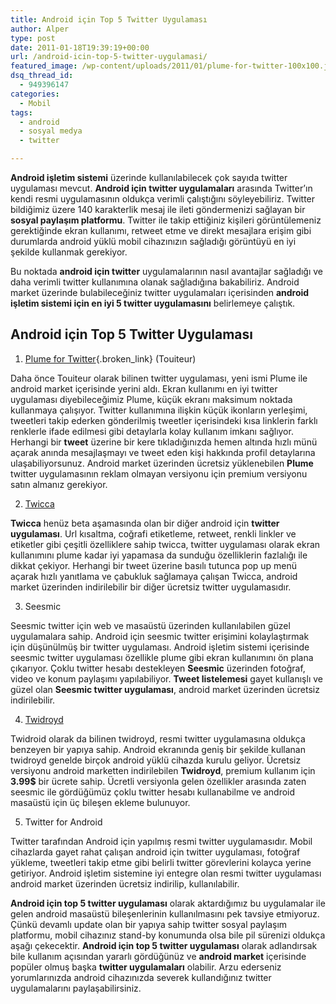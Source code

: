 ```yaml
---
title: Android için Top 5 Twitter Uygulaması
author: Alper
type: post
date: 2011-01-18T19:39:19+00:00
url: /android-icin-top-5-twitter-uygulamasi/
featured_image: /wp-content/uploads/2011/01/plume-for-twitter-100x100.jpg
dsq_thread_id:
  - 949396147
categories:
  - Mobil
tags:
  - android
  - sosyal medya
  - twitter

---
```

**Android işletim sistemi** üzerinde kullanılabilecek çok sayıda twitter uygulaması mevcut. **Android için twitter uygulamaları** arasında Twitter&#8217;ın kendi resmi uygulamasının oldukça verimli çalıştığını söyleyebiliriz. Twitter bildiğimiz üzere 140 karakterlik mesaj ile ileti göndermenizi sağlayan bir **sosyal paylaşım platformu**. Twitter ile takip ettiğiniz kişileri görüntülemeniz gerektiğinde ekran kullanımı, retweet etme ve direkt mesajlara erişim gibi durumlarda android yüklü mobil cihazınızın sağladığı görüntüyü en iyi şekilde kullanmak gerekiyor.

Bu noktada **android için twitter** uygulamalarının nasıl avantajlar sağladığı ve daha verimli twitter kullanımına olanak sağladığına bakabiliriz. Android market üzerinde bulabileceğiniz twitter uygulamaları içerisinden **android işletim sistemi için en iyi 5 twitter uygulamasını** belirlemeye çalıştık.

## Android için Top 5 Twitter Uygulaması

1. [Plume for Twitter][1]{.broken_link} (Touiteur)

Daha önce Touiteur olarak bilinen twitter uygulaması, yeni ismi Plume ile android market içerisinde yerini aldı. Ekran kullanımı en iyi twitter uygulaması diyebileceğimiz Plume, küçük ekranı maksimum noktada kullanmaya çalışıyor. Twitter kullanımına ilişkin küçük ikonların yerleşimi, tweetleri takip ederken gönderilmiş tweetler içerisindeki kısa linklerin farklı renklerle ifade edilmesi gibi detaylarla kolay kullanım imkanı sağlıyor. Herhangi bir **tweet** üzerine bir kere tıkladığınızda hemen altında hızlı münü açarak anında mesajlaşmayı ve tweet eden kişi hakkında profil detaylarına ulaşabiliyorsunuz. Android market üzerinden ücretsiz yüklenebilen **Plume** twitter uygulamasının reklam olmayan versiyonu için premium versiyonu satın almanız gerekiyor.

2. <a href="http://twicca.r246.jp/" target="_blank" class="broken_link">Twicca </a>

**Twicca** henüz beta aşamasında olan bir diğer android için **twitter uygulaması**. Url kısaltma, coğrafi etiketleme, retweet, renkli linkler ve etiketler gibi çeşitli özelliklere sahip twicca, twitter uygulaması olarak ekran kullanımını plume kadar iyi yapamasa da sunduğu özelliklerin fazlalığı ile dikkat çekiyor. Herhangi bir tweet üzerine basılı tutunca pop up menü açarak hızlı yanıtlama ve çabukluk sağlamaya çalışan Twicca, android market üzerinden indirilebilir bir diğer ücretsiz twitter uygulamasıdır.

3. Seesmic

Seesmic twitter için web ve masaüstü üzerinden kullanılabilen güzel uygulamalara sahip. Android için seesmic twitter erişimini kolaylaştırmak için düşünülmüş bir twitter uygulaması. Android işletim sistemi içerisinde seesmic twitter uygulaması özellikle plume gibi ekran kullanımını ön plana çıkarıyor. Çoklu twitter hesabı destekleyen **Seesmic** üzerinden fotoğraf, video ve konum paylaşımı yapılabiliyor. **Tweet listelemesi** gayet kullanışlı ve güzel olan **Seesmic twitter uygulaması**, android market üzerinden ücretsiz indirilebilir.

4. <a href="http://twidroyd.com/" target="_blank" class="broken_link">Twidroyd </a>

Twidroid olarak da bilinen twidroyd, resmi twitter uygulamasına oldukça benzeyen bir yapıya sahip. Android ekranında geniş bir şekilde kullanan twidroyd genelde birçok android yüklü cihazda kurulu geliyor. Ücretsiz versiyonu android marketten indirilebilen **Twidroyd**, premium kullanım için **3.99$** bir ücrete sahip. Ücretli versiyonla gelen özellikler arasında zaten seesmic ile gördüğümüz çoklu twitter hesabı kullanabilme ve android masaüstü için üç bileşen ekleme bulunuyor.

5. Twitter for Android

Twitter tarafından Android için yapılmış resmi twitter uygulamasıdır. Mobil cihazlarda gayet rahat çalışan android için twitter uygulaması, fotoğraf yükleme, tweetleri takip etme gibi belirli twitter görevlerini kolayca yerine getiriyor. Android işletim sistemine iyi entegre olan resmi twitter uygulaması android market üzerinden ücretsiz indirilip, kullanılabilir.

**Android için top 5 twitter uygulaması** olarak aktardığımız bu uygulamalar ile gelen android masaüstü bileşenlerinin kullanılmasını pek tavsiye etmiyoruz. Çünkü devamlı update olan bir yapıya sahip twitter sosyal paylaşım platformu, mobil cihazınız stand-by konumunda olsa bile pil sürenizi oldukça aşağı çekecektir. **Android için top 5 twitter uygulaması** olarak adlandırsak bile kullanım açısından yararlı gördüğünüz ve **android market** içerisinde popüler olmuş başka **twitter uygulamaları** olabilir. Arzu ederseniz yorumlarınızda android cihazınızda severek kullandığınız twitter uygulamalarını paylaşabilirsiniz.

 [1]: https://www.murekkep.org/android-icin-en-iyi-twitter-uygulamasi-plume-for-twitter-detayli-inceleme-12011